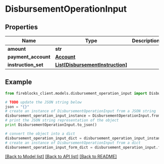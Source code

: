 # DisbursementOperationInput


## Properties

Name | Type | Description | Notes
------------ | ------------- | ------------- | -------------
**amount** | **str** |  | [optional] 
**payment_account** | [**Account**](Account.md) |  | 
**instruction_set** | [**List[DisbursementInstruction]**](DisbursementInstruction.md) |  | 

## Example

```python
from fireblocks_client.models.disbursement_operation_input import DisbursementOperationInput

# TODO update the JSON string below
json = "{}"
# create an instance of DisbursementOperationInput from a JSON string
disbursement_operation_input_instance = DisbursementOperationInput.from_json(json)
# print the JSON string representation of the object
print DisbursementOperationInput.to_json()

# convert the object into a dict
disbursement_operation_input_dict = disbursement_operation_input_instance.to_dict()
# create an instance of DisbursementOperationInput from a dict
disbursement_operation_input_form_dict = disbursement_operation_input.from_dict(disbursement_operation_input_dict)
```
[[Back to Model list]](../README.md#documentation-for-models) [[Back to API list]](../README.md#documentation-for-api-endpoints) [[Back to README]](../README.md)


